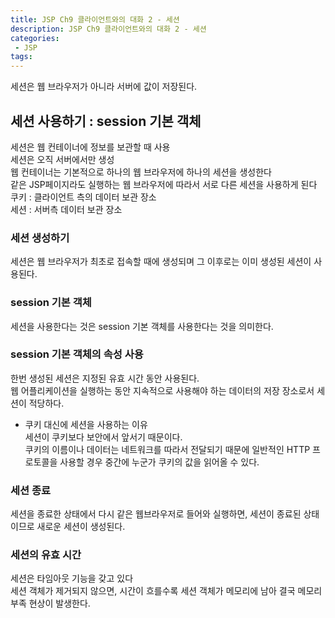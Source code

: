 ```yaml
---
title: JSP Ch9 클라이언트와의 대화 2 - 세션
description: JSP Ch9 클라이언트와의 대화 2 - 세션
categories:
 - JSP
tags:
---  
```

세션은 웹 브라우저가 아니라 서버에 값이 저장된다.  
## 세션 사용하기 : session 기본 객체  
세션은 웹 컨테이너에 정보를 보관할 때 사용  
세션은 오직 서버에서만 생성  
웹 컨테이너는 기본적으로 하나의 웹 브라우저에 하나의 세션을 생성한다  
같은 JSP페이지라도 실행하는 웹 브라우저에 따라서 서로 다른 세션을 사용하게 된다  
쿠키 : 클라이언트 측의 데이터 보관 장소  
세션 : 서버측 데이터 보관 장소  

### 세션 생성하기  
세션은 웹 브라우저가 최초로 접속할 때에 생성되며 그 이후로는 이미 생성된 세션이 사용된다.  

### session 기본 객체  
세션을 사용한다는 것은 session 기본 객체를 사용한다는 것을 의미한다.  

### session 기본 객체의 속성 사용  
한번 생성된 세션은 지정된 유효 시간 동안 사용된다.  
웹 어플리케이션을 실행하는 동안 지속적으로 사용해야 하는 데이터의 저장 장소로서 세션이 적당하다.  

* 쿠키 대신에 세션을 사용하는 이유  
세션이 쿠키보다 보안에서 앞서기 때문이다.  
쿠키의 이름이나 데이터는 네트워크를 따라서 전달되기 때문에 일반적인 HTTP 프로토콜을 사용할 경우 중간에 누군가 쿠키의 값을 읽어올 수 있다.

### 세션 종료  
세션을 종료한 상태에서 다시 같은 웹브라우저로 들어와 실행하면, 세션이 종료된 상태이므로 새로운 세션이 생성된다.  

### 세션의 유효 시간  
세션은 타임아웃 기능을 갖고 있다  
세션 객체가 제거되지 않으면, 시간이 흐를수록 세션 객체가 메모리에 남아 결국 메모리 부족 현상이 발생한다.  
